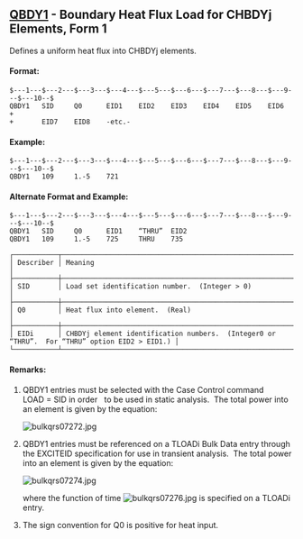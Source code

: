 ## [QBDY1](https://nexus.hexagon.com/documentationcenter/bundle/MSC_Nastran_2022.4/page/Nastran_Combined_Book/qrg/bulkqrs/TOC.QBDY1.xhtml) - Boundary Heat Flux Load for CHBDYj Elements, Form 1

Defines a uniform heat flux into CHBDYj elements.

#### Format:

```nastran
$---1---$---2---$---3---$---4---$---5---$---6---$---7---$---8---$---9---$---10--$
QBDY1   SID     Q0      EID1    EID2    EID3    EID4    EID5    EID6    +       
+       EID7    EID8    -etc.-                                                  
```

#### Example:

```nastran
$---1---$---2---$---3---$---4---$---5---$---6---$---7---$---8---$---9---$---10--$
QBDY1   109     1.-5    721                                                     
```

#### Alternate Format and Example:

```nastran
$---1---$---2---$---3---$---4---$---5---$---6---$---7---$---8---$---9---$---10--$
QBDY1   SID     Q0      EID1    “THRU”  EID2                                    
QBDY1   109     1.-5    725     THRU    735                                     
```

```text
┌───────────┬───────────────────────────────────────────────────────────────────────────────────────────────┐
│ Describer │ Meaning                                                                                       │
├───────────┼───────────────────────────────────────────────────────────────────────────────────────────────┤
│ SID       │ Load set identification number.  (Integer > 0)                                                │
├───────────┼───────────────────────────────────────────────────────────────────────────────────────────────┤
│ Q0        │ Heat flux into element.  (Real)                                                               │
├───────────┼───────────────────────────────────────────────────────────────────────────────────────────────┤
│ EIDi      │ CHBDYj element identification numbers.  (Integer0 or “THRU”.  For “THRU” option EID2 > EID1.) │
└───────────┴───────────────────────────────────────────────────────────────────────────────────────────────┘
```

#### Remarks:

1. QBDY1 entries must be selected with the Case Control command LOAD = SID in order   to be used in static analysis.  The total power into an element is given by the equation:

     ![bulkqrs07272.jpg](https://help-be.hexagonmi.com/bundle/MSC_Nastran_2022.4/page/Nastran_Combined_Book/qrg/bulkqrs/../../../assets/bulkqrs07272.jpg?_LANG=enus)  

2. QBDY1 entries must be referenced on a TLOADi Bulk Data entry through the EXCITEID specification for use in transient analysis.  The total power into an element is given by the equation:

     ![bulkqrs07274.jpg](https://help-be.hexagonmi.com/bundle/MSC_Nastran_2022.4/page/Nastran_Combined_Book/qrg/bulkqrs/../../../assets/bulkqrs07274.jpg?_LANG=enus)  

     where the function of time  ![bulkqrs07276.jpg](https://help-be.hexagonmi.com/bundle/MSC_Nastran_2022.4/page/Nastran_Combined_Book/qrg/bulkqrs/../../../assets/bulkqrs07276.jpg?_LANG=enus)  is specified on a TLOADi entry.

3. The sign convention for Q0 is positive for heat input.
